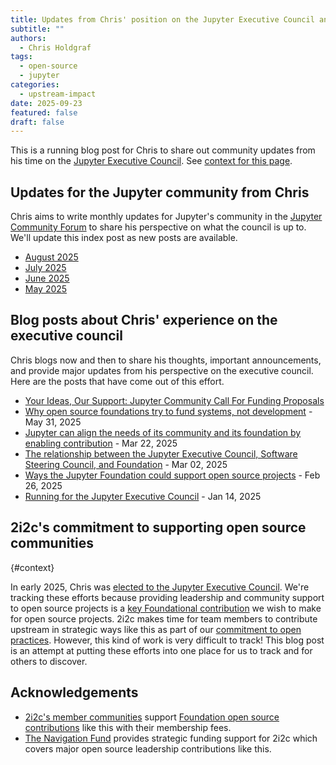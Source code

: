 ```yaml
---
title: Updates from Chris' position on the Jupyter Executive Council and Foundation Board
subtitle: ""
authors:
  - Chris Holdgraf
tags:
  - open-source
  - jupyter
categories:
  - upstream-impact
date: 2025-09-23
featured: false
draft: false
---
```


This is a running blog post for Chris to share out community updates from his time on the [Jupyter Executive Council](https://ec.jupyter.org/). See [context for this page](#context).

## Updates for the Jupyter community from Chris

Chris aims to write monthly updates for Jupyter's community in the [Jupyter Community Forum](https://discourse.jupyter.org/c/governance/executive-council/51) to share his perspective on what the council is up to. We'll update this index post as new posts are available.

- [August 2025](https://discourse.jupyter.org/t/chris-update-for-august-2025-community-proposals-are-live/37879)
- [July 2025](https://discourse.jupyter.org/t/chris-update-for-july-2025-towards-community-led-funding-proposals/37424/2)
- [June 2025](https://discourse.jupyter.org/t/chris-jec-and-board-experience-for-june-2025/36488/1)
- [May 2025](https://discourse.jupyter.org/t/chris-update-for-may-2025-a-few-funding-discussions-from-the-jupyter-foundation-board/35764/3)

## Blog posts about Chris' experience on the executive council

Chris blogs now and then to share his thoughts, important announcements, and provide major updates from his perspective on the executive council. Here are the posts that have come out of this effort.

- [Your Ideas, Our Support: Jupyter Community Call For Funding Proposals](https://blog.jupyter.org/your-ideas-our-support-jupyter-community-call-for-funding-proposals-f4642590ae76?source=collection_home_page----95916e268740-----0-----------------------------------)
- [Why open source foundations try to fund systems, not development](https://chrisholdgraf.com/blog/2025/fund-systems-not-developmend) - May 31, 2025
- [Jupyter can align the needs of its community and its foundation by enabling contribution](https://chrisholdgraf.com/blog/2025/more-contributors) - Mar 22, 2025
- [The relationship between the Jupyter Executive Council, Software Steering Council, and Foundation](https://chrisholdgraf.com/blog/2025/jupyter-org-structure) - Mar 02, 2025
- [Ways the Jupyter Foundation could support open source projects](https://chrisholdgraf.com/blog/2025/os-support) - Feb 26, 2025
- [Running for the Jupyter Executive Council](https://chrisholdgraf.com/blog/2025/jec) - Jan 14, 2025

## 2i2c's commitment to supporting open source communities
{#context}

In early 2025, Chris was [elected to the Jupyter Executive Council](../jupyter-executive-council/index.md). 
We're tracking these efforts because providing leadership and community support to open source projects is a [key Foundational contribution](../good-citizen/index.md) we wish to make for open source projects. 2i2c makes time for team members to contribute upstream in strategic ways like this as part of our [commitment to open practices](../../../open-practices/index.md). However, this kind of work is very difficult to track! This blog post is an attempt at putting these efforts into one place for us to track and for others to discover.

## Acknowledgements

- [2i2c's member communities](../../../members/index.md) support [Foundation open source contributions](../good-citizen/index.md) like this with their membership fees.
- [The Navigation Fund](../../../collaborators/navigation/) provides strategic funding support for 2i2c which covers major open source leadership contributions like this.
